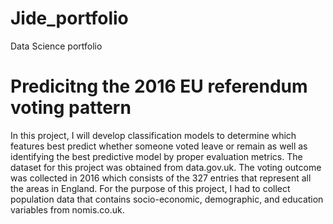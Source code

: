 # Jide_portfolio
Data Science portfolio

# Predicitng the 2016 EU referendum voting pattern

In this project, I will develop classification models to determine which features best predict whether someone voted leave or remain as well as identifying the best predictive model by proper evaluation metrics.
The dataset for this project was obtained from data.gov.uk. The voting outcome was collected in 2016 which consists of the 327 entries that represent all the areas in England. For the purpose of this project, I had to collect population data that contains socio-economic, demographic, and education variables from nomis.co.uk. 
